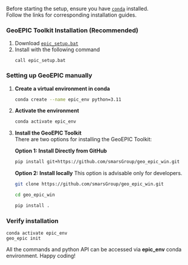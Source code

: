 <!-- ## <strong>Installation</strong> -->
Before starting the setup, ensure you have [`conda`](https://docs.conda.io/projects/conda/en/latest/user-guide/install/linux.html) installed. <br> Follow the links for corresponding installation guides.

### GeoEPIC Toolkit Installation (Recommended)
1. Download [`epic_setup.bat`](https://smarsgroup.github.io/geo_epic_win/epic_setup.bat)
2. Install with the following command
   ```
   call epic_setup.bat
   ```
   
### Setting up GeoEPIC manually

1. **Create a virtual environment in conda**
    ```bash
    conda create --name epic_env python=3.11
    
    ```
2. **Activate the environment**
    ```bash
    conda activate epic_env
    ```

3. **Install the GeoEPIC Toolkit**  
   There are two options for installing the GeoEPIC Toolkit:

    **Option 1: Install Directly from GitHub**
     ```bash
     pip install git+https://github.com/smarsGroup/geo_epic_win.git
     ```
   
    **Option 2: Install locally**
     This option is advisable only for developers.
     ```bash
     git clone https://github.com/smarsGroup/geo_epic_win.git
     ```
     ```bash
     cd geo_epic_win
     ```
     ```bash
     pip install .
     ```

### Verify installation
   ```
   conda activate epic_env
   geo_epic init
   ```

All the commands and python API can be accessed via **epic_env** conda environment. Happy coding!
